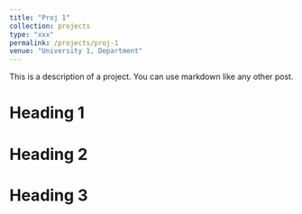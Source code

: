 ```yaml
---
title: "Proj 1"
collection: projects
type: "xxx"
permalink: /projects/proj-1
venue: "University 1, Department"
---
```


This is a description of a project. You can use markdown like any other post.

Heading 1
======

Heading 2
======

Heading 3
======
